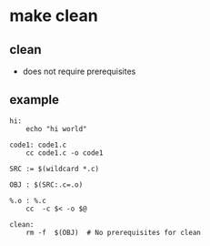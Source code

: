 # make clean
## clean
- does not require prerequisites

## example
```
hi:
	echo "hi world"

code1: code1.c
	cc code1.c -o code1

SRC := $(wildcard *.c)

OBJ : $(SRC:.c=.o)

%.o : %.c
	cc  -c $< -o $@

clean: 
	rm -f  $(OBJ)  # No prerequisites for clean
	
```